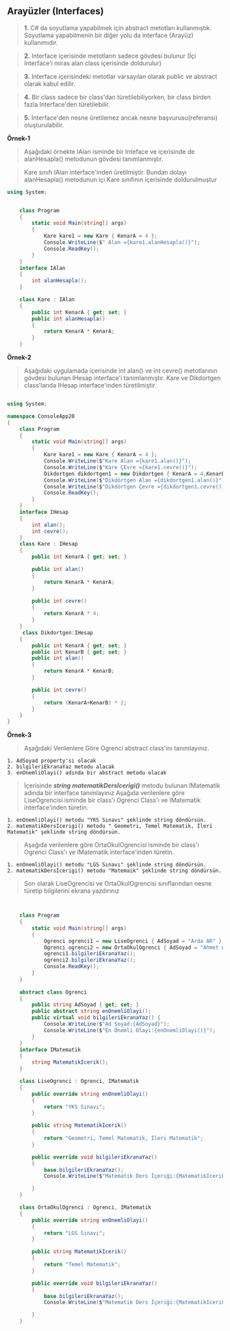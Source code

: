 ## Arayüzler (Interfaces) ##
> __1.__ C# da soyutlama yapabilmek için abstract metotları kullanmıştık. Soyutlama yapabilmenin bir diğer yolu da interface (Arayüz) kullanımıdır.

> __2.__ Interface içerisinde metotların sadece gövdesi bulunur (İçi Interface'i miras alan class içerisinde doldurulur)

> __3.__ Interface içerisindeki metotlar varsayılan olarak public ve abstract olarak kabul edilir.

> __4.__ Bir class sadece bir class'dan türetilebiliyorken, bir class birden fazla Interface'den türetilebilir.
 
> __5.__ Interface'den nesne üretilemez ancak nesne başvurusu(referansı) oluşturulabilir.


**Örnek-1**
> Aşağıdaki örnekte IAlan isminde bir Inteface ve içerisinde de alanHesapla() metodunun gövdesi tanımlanmıştır.

> Kare sınıfı IAlan interface'inden üretilmiştir. Bundan dolayı   alanHesapla() metodunun içi Kare sınıfının içerisinde doldurulmuştur

```csharp
using System;


    class Program
    {
        static void Main(string[] args)
        {
            Kare kare1 = new Kare { KenarA = 4 };
            Console.WriteLine($" Alan ={kare1.alanHesapla()}");
            Console.ReadKey();
        }
    }
    interface IAlan
    {
        int alanHesapla();
    }

    class Kare : IAlan
    {
        public int KenarA { get; set; }
        public int alanHesapla()
        {
            return KenarA * KenarA;
        }
    }

```

**Örnek-2**
> Aşağıdaki uygulamada içerisinde  int alan() ve int cevre() metotlarının gövdesi bulunan IHesap interface'i tanımlanmıştır. Kare ve Dikdortgen class'larıda IHesap interface'inden türetilmiştir.
```csharp

using System;

namespace ConsoleApp20
{
    class Program
    {
        static void Main(string[] args)
        {
            Kare kare1 = new Kare { KenarA = 4 };
            Console.WriteLine($"Kare Alan ={kare1.alan()}");
            Console.WriteLine($"Kare ÇEvre ={kare1.cevre()}");
            Dikdortgen dikdortgen1 = new Dikdortgen { KenarA = 4,KenarB=5 };
            Console.WriteLine($"Dikdörtgen Alan ={dikdortgen1.alan()}");
            Console.WriteLine($"Dikdörtgen Çevre ={dikdortgen1.cevre()}");
            Console.ReadKey();
        }
    }
    interface IHesap
    {
        int alan();
        int cevre();
    }
    class Kare : IHesap
    {
        public int KenarA { get; set; }

        public int alan()
        {
            return KenarA * KenarA;
        }

        public int cevre()
        {
            return KenarA * 4;
        }
    }
     class Dikdortgen:IHesap
    {
        public int KenarA { get; set; }
        public int KenarB { get; set; }
        public int alan()
        {
            return KenarA * KenarB;
        }

        public int cevre()
        {
            return (KenarA+KenarB) * 2;
        }
    }
}

```

**Örnek-3**

> Aşağıdaki Verilenlere Göre Ogrenci abstract class'ını tanımlayınız.

    1. AdSoyad property'si olacak
    2. bilgileriEkranaYaz metodu alacak
    3. enOnemliOlayi() adında bir abstract metodu olacak

> İçerisinde **_string matematikDersIcerigi()_** metodu bulunan  IMatematik adında bir interface tanımlayınız
> Aşağıda verilenlere göre LiseOgrencisi isminde bir class'ı Ogrenci Class'ı ve IMatematik interface'inden  türetin. 

    1. enOnemliOlayi() metodu "YKS Sınavı" şeklinde string döndürsün.
    2. matematikDersIcerigi() metodu " Geometri, Temel Matematik, İleri Matematik" şeklinde string döndürsün.
    
> Aşağıda verilenlere göre OrtaOkulOgrencisi isminde bir class'ı Ogrenci Class'ı ve IMatematik interface'inden  türetin. 

    1. enOnemliOlayi() metodu "LGS Sınavı" şeklinde string döndürsün.
    2. matematikDersIcerigi() metodu "Matemaik" şeklinde string döndürsün.
    
> Son olarak LiseOgrencisi ve  OrtaOkulOgrencisi  sınıflarından nesne türetip bilgilerini ekrana yazdırınız


```csharp


    class Program
    {
        static void Main(string[] args)
        {
            Ogrenci ogrenci1 = new LiseOgrenci { AdSoyad = "Arda AR" };
            Ogrenci ogrenci2 = new OrtaOkulOgrenci { AdSoyad = "Ahmet AR" };
            ogrenci1.bilgileriEkranaYaz();
            ogrenci2.bilgileriEkranaYaz();
            Console.ReadKey();
        }
    }
    
    abstract class Ogrenci
    {
        public string AdSoyad { get; set; }
        public abstract string enOnemliOlayi();
        public virtual void bilgileriEkranaYaz() {
            Console.WriteLine($"Ad Soyad:{AdSoyad}"); 
            Console.WriteLine($"En Önemli Olayı:{enOnemliOlayi()}"); 
        }
    }
    interface IMatematik
    {
        string MatematikIcerik();
    }

    class LiseOgrenci : Ogrenci, IMatematik
    {
        public override string enOnemliOlayi()
        {
            return "YKS Sınavı";
        }

        public string MatematikIcerik()
        {
            return "Geometri, Temel Matematik, İleri Matematik";
        }

        public override void bilgileriEkranaYaz()
        {
            base.bilgileriEkranaYaz();
            Console.WriteLine($"Matematik Ders İçeriği:{MatematikIcerik()}");

        }
    }

    class OrtaOkulOgrenci : Ogrenci, IMatematik
    {
        public override string enOnemliOlayi()
        {
            return "LGS Sınavı";
        }

        public string MatematikIcerik()
        {
            return "Temel Matematik";
        }

        public override void bilgileriEkranaYaz()
        {
            base.bilgileriEkranaYaz();
            Console.WriteLine($"Matematik Ders İçeriği:{MatematikIcerik()}");

        }
    }

```
